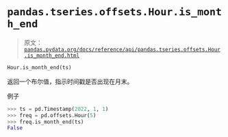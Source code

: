 # `pandas.tseries.offsets.Hour.is_month_end`

> 原文：[`pandas.pydata.org/docs/reference/api/pandas.tseries.offsets.Hour.is_month_end.html`](https://pandas.pydata.org/docs/reference/api/pandas.tseries.offsets.Hour.is_month_end.html)

```py
Hour.is_month_end(ts)
```

返回一个布尔值，指示时间戳是否出现在月末。

例子

```py
>>> ts = pd.Timestamp(2022, 1, 1)
>>> freq = pd.offsets.Hour(5)
>>> freq.is_month_end(ts)
False 
```
